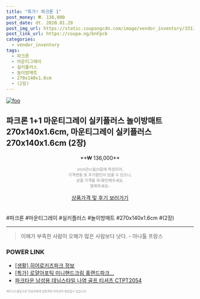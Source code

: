 ```yaml
--- 
title: "특가! 파크론 1" 
post_money: ₩. 136,000 
post_date: dt. 2020.01.29 
post_img_url: https://static.coupangcdn.com/image/vendor_inventory/3313/6d4cecfba029edc64939f37b8889141f062078fe3df8ffde1f7f08e61d00.jpg 
post_link_url: https://coupa.ng/bnFpcb 
categories: 
  - vendor_inventory 
tags: 
  - 파크론 
  - 마운티그레이 
  - 실키플러스 
  - 놀이방매트 
  - 270x140x1.6cm 
  - (2장) 
--- 
```

[![foo](https://static.coupangcdn.com/image/vendor_inventory/3313/6d4cecfba029edc64939f37b8889141f062078fe3df8ffde1f7f08e61d00.jpg)](https://coupa.ng/bnFpcb) 

## 파크론 1+1 마운티그레이 실키플러스 놀이방매트 270x140x1.6cm, 마운티그레이 실키플러스 270x140x1.6cm (2장) 
<p style="text-align: center;">**₩ 136,000**</p> 
<p style="text-align: center;"><span style="color: #898c8f; font-family: Georgia,Times,serif; font-size: 0.75em;">2020년01월29일에 작성되어, <br>가격변동 및 추가할인이 있을 수 있으니,<br> 상품 가격을 꼭!확인해주세요.<br>행복하세요~</span> 
</p>	 
<div markdown="0" style="text-align: center;"><a href="https://coupa.ng/bnFpcb" class="btn btn--success">상품가격 및 후기 보러가기</a></div> 
<br><br> 
  #파크론 #마운티그레이 #실키플러스 #놀이방매트 #270x140x1.6cm #(2장) 
<hr> 

> 이해가 부족한 사람이 오해가 많은 사람보다 낫다. - 아나톨 프랑스 


### POWER LINK

* <a href="https://blog.naver.com/sakai111/221759899118" target="_blank"> [생활] 히어로키즈파크 정보 </a>
* <a href="https://blog.naver.com/an0733/221788395392" target="_blank">[특가] 로얄아포틱 미니핸드크림 홀랜드파크...</a>
* <a href="https://blog.naver.com/santokki14/221784687219" target="_blank">파크타운 남성용 데님스타일 나염 골프 티셔츠 CTPT2054</a>

<span style="color: #898c8f; font-family: Georgia,Times,serif; font-size: 0.55em;">파트너스활동으로 작성자에게 일정액의 커미션이 제공될수 있습니다.</span> 
